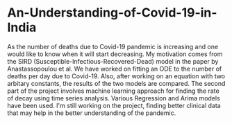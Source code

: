 # An-Understanding-of-Covid-19-in-India
As the number of deaths due to Covid-19 pandemic is increasing and one would like to know when it will start decreasing. My motivation comes from the SIRD (Susceptible-Infectious-Recovered-Dead) model in the paper by Anastassopoulou et al.
We have worked on fitting an ODE to the number of deaths per day due to Covid-19.
Also, after working on an equation with two arbitary constants, the results of the two models are compared.
The second part of the project involves machine learning approach for finding the rate of decay using time series analysis. Various Regression and Arima models have been used.
I'm still working on the project, finding better clinical data that may help in the better understanding of the pandemic.
